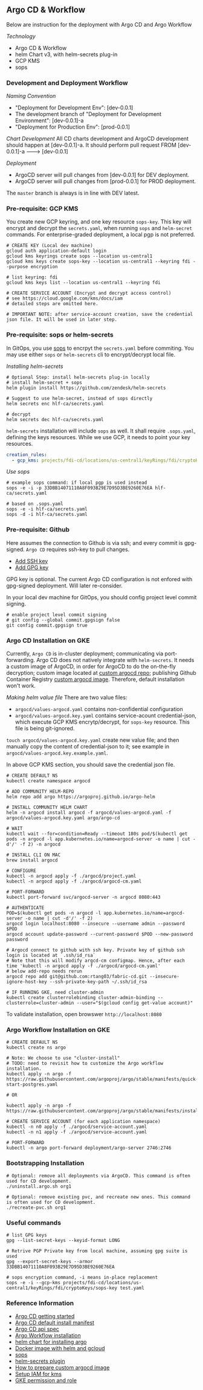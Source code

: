 ## Argo CD & Workflow
Below are instruction for the deployment with Argo CD and Argo Workflow

*Technology*
- Argo CD & Workflow
- helm Chart v3, with helm-secrets plug-in
- GCP KMS
- sops

### Development and Deployment Workflow
*Naming Convention*
- "Deployment for Development Env": [dev-0.0.1]
- The development branch of "Deployment for Development Environment": [dev-0.0.1]-a
- "Deployment for Production Env": [prod-0.0.1]

*Chart Development*
All CD charts development and ArgoCD development should happen at [dev-0.0.1]-a. It should perform pull request
FROM [dev-0.0.1]-a ---> [dev-0.0.1]

*Deployment*
- ArgoCD server will pull changes from [dev-0.0.1] for DEV deployment.
- ArgoCD server will pull changes from [prod-0.0.1] for PROD deployment.

The `master` branch is always is in line with DEV latest.

### Pre-requisite: GCP KMS
You create new GCP keyring, and one key resource `sops-key`. This key will encrypt and decrypt the `secrets.yaml`, when running `sops`
and `helm-secret` commands. For enterprise-graded deployment, a local pgp is not preferred.

```shell script
# CREATE KEY (Local dev machine)
gcloud auth application-default login
gcloud kms keyrings create sops --location us-central1
gcloud kms keys create sops-key --location us-central1 --keyring fdi --purpose encryption

# list keyring: fdi
gcloud kms keys list --location us-central1 --keyring fdi

# CREATE SERVICE ACCOUNT (Encrypt and decrypt access control)
# see https://cloud.google.com/kms/docs/iam
# detailed steps are omitted here.

# IMPORTANT NOTE: after service-account creation, save the credential json file. It will be used in later step.
```


### Pre-requisite: sops or helm-secrets
In GitOps, you use [sops](https://github.com/mozilla/sops) to encrpyt the `secrets.yaml` before commiting. You may use either
`sops` or `helm-secrets` cli to encrypt/decrypt local file.

*Installing helm-secrets*
```shell script
# Optional Step: install helm-secrets plug-in locally
# install helm-secret + sops
helm plugin install https://github.com/zendesk/helm-secrets

# Suggest to use helm-secret, instead of sops directly
helm secrets enc hlf-ca/secrets.yaml

# decrypt
helm secrets dec hlf-ca/secrets.yaml
```

`helm-secrets` installation will include `sops` as well. It shall require `.sops.yaml`, defining the keys resources. While
we use GCP, it needs to point your key resources.

```yaml
creation_rules:
  - gcp_kms: projects/fdi-cd/locations/us-central1/keyRings/fdi/cryptoKeys/sops-key
```

*Use sops*
```shell script
# example sops command: if local pgp is used instead
sops -e -i -p 33DBB14071110A8F093B29E7D95D3BE9260E76EA hlf-ca/secrets.yaml

# based on .sops.yaml
sops -e -i hlf-ca/secrets.yaml
sops -d -i hlf-ca/secrets.yaml
```


### Pre-requisite: Github
Here assumes the connection to Github is via ssh; and every commit is gpg-signed. `Argo CD` requires ssh-key to pull changes.

- [Add SSH key](https://docs.github.com/en/free-pro-team@latest/github/authenticating-to-github/adding-a-new-ssh-key-to-your-github-account)
- [Add GPG key](https://docs.github.com/en/free-pro-team@latest/github/authenticating-to-github/adding-a-new-gpg-key-to-your-github-account)

GPG key is optional. The current Argo CD configuration is not enfored with gpg-signed deployment. Will later re-consider.

In your local dev machine for GitOps, you should config project level commit signing.
```shell script
# enable project level commit signing
# git config --global commit.gpgsign false
git config commit.gpgsign true
```


### Argo CD Installation on GKE
Currently, `Argo CD` is in-cluster deployment; communicating via port-forwarding. Argo CD does not natively integrate
with `helm-secrets`. It needs a custom image of ArgoCD, in order for ArgoCD to do the on-the-fly decryption; custom image
located at [custom argocd repo](https://github.com/rtang03/argocd); publishing Github Container Registry
[custom argocd image](https://github.com/users/rtang03/packages/container/package/argocd). Therefore, default installation
won't work.

*Making helm value file*
There are two value files:
- `argocd/values-argocd.yaml` contains non-confidential configuration
- `argocd/values-argocd.key.yaml` contains service-acount credential-json, which execute GCP KMS encrytp/decrypt, for
`sops-key` resource. This file is being git-ignored.

`touch argocd/values-argocd.key.yaml` create new value file; and then manually copy the content of credential-json to it;
see example in `argocd/values-argocd.key.example.yaml`.

In above GCP KMS section, you should save the credential json file.

```shell script
# CREATE DEFAULT NS
kubectl create namespace argocd

# ADD COMMUNITY HELM-REPO
helm repo add argo https://argoproj.github.io/argo-helm

# INSTALL COMMUNITY HELM CHART
helm -n argocd install argocd -f argocd/values-argocd.yaml -f argocd/values-argocd.key.yaml argo/argo-cd

# WAIT
kubectl wait --for=condition=Ready --timeout 180s pod/$(kubectl get pods -n argocd -l app.kubernetes.io/name=argocd-server -o name | cut -d'/' -f 2) -n argocd

# INSTALL CLI ON MAC
brew install argocd

# CONFIGURE
kubectl -n argocd apply -f ./argocd/project.yaml
kubectl -n argocd apply -f ./argocd/argocd-cm.yaml

# PORT-FORWARD
kubectl port-forward svc/argocd-server -n argocd 8080:443

# AUTHENTICATE
POD=$(kubectl get pods -n argocd -l app.kubernetes.io/name=argocd-server -o name | cut -d'/' -f 2)
argocd login localhost:8080 --insecure --username admin --password $POD
argocd account update-password --current-password $POD --new-password password

# Argocd connect to github with ssh key. Private key of github ssh login is located at `.ssh/id_rsa`
# Note that this will modify argcd-cm configmap. Hence, after each time 'kubectl -n argocd apply -f ./argocd/argocd-cm.yaml'
# below add-repo needs rerun
argocd repo add git@github.com:rtang03/fabric-cd.git --insecure-ignore-host-key --ssh-private-key-path ~/.ssh/id_rsa

# IF RUNNING GKE, need cluster-admin
kubectl create clusterrolebinding cluster-admin-binding --clusterrole=cluster-admin --user="$(gcloud config get-value account)"
```

To validate installation, open browswer `http://localhost:8080`

### Argo Workflow Installation on GKE
```shell script
# CREATE DEFAULT NS
kubectl create ns argo

# Note: We choose to use "cluster-install"
# TODO: need to revisit how to customize the Argo workflow installation.
kubectl apply -n argo -f https://raw.githubusercontent.com/argoproj/argo/stable/manifests/quick-start-postgres.yaml

# OR

kubectl apply -n argo -f https://raw.githubusercontent.com/argoproj/argo/stable/manifests/install.yaml

# CREATE SERVICE ACCOUNT (for each application namespace)
kubectl -n n0 apply -f ./argocd/service-account.yaml
kubectl -n n1 apply -f ./argocd/service-account.yaml

# PORT-FORWARD
kubectl -n argo port-forward deployment/argo-server 2746:2746
```

### Bootstrapping Installation
```shell script
# Optional: remove all deployments via ArgoCD. This command is often used for CD development.
./uninstall.argo.sh org1

# Optional: remove existing pvc, and recreate new ones. This command is often used for CD development.
./recreate-pvc.sh org1
```


### Useful commands
```shell script
# list GPG keys
gpg --list-secret-keys --keyid-format LONG

# Retrive PGP Private key from local machine, assuming gpg suite is used
gpg --export-secret-keys --armor 33DBB14071110A8F093B29E7D95D3BE9260E76EA

# sops encryption command, -i means in-place replacement
sops -e -i --gcp-kms projects/fdi-cd/locations/us-central1/keyRings/fdi/cryptoKeys/sops-key test.yaml
```

### Reference Information
- [Argo CD getting started](https://argoproj.github.io/argo-cd/getting_started/)
- [Argo CD default install manifest](https://raw.githubusercontent.com/argoproj/argo-cd/stable/manifests/install.yaml)
- [Argo CD api spec](https://github.com/argoproj/argo/blob/master/api/openapi-spec/swagger.json)
- [Argo Workflow installation](https://argoproj.github.io/argo/installation/)
- [helm chart for installing argo](https://github.com/argoproj/argo-helm/tree/master/charts/argo-cd)
- [Docker image with helm and gcloud](https://hub.docker.com/r/devth/helm)
- [sops](https://github.com/mozilla/sops#test-with-the-dev-pgp-key)
- [helm-secrets plugin](https://github.com/zendesk/helm-secrets)
- [How to prepare custom argocd image](https://medium.com/faun/handling-kubernetes-secrets-with-argocd-and-sops-650df91de173)
- [Setup IAM for kms](https://cloud.google.com/kms/docs/iam)
- [GKE permission and role](https://cloud.google.com/kms/docs/reference/permissions-and-roles)
